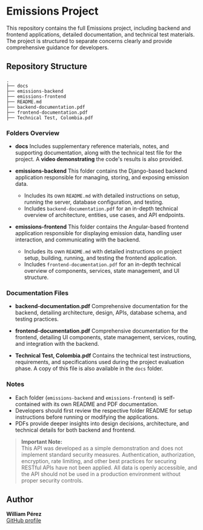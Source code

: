 # Emissions Project

This repository contains the full Emissions project, including backend and frontend applications, detailed documentation, and technical test materials. The project is structured to separate concerns clearly and provide comprehensive guidance for developers.

## Repository Structure

```
.
├── docs
├── emissions-backend
├── emissions-frontend
├── README.md
├── backend-documentation.pdf
├── frontend-documentation.pdf
├── Technical Test, Colombia.pdf
```

### Folders Overview

* **docs**
  Includes supplementary reference materials, notes, and supporting documentation, along with the technical test file for the project. A **video demonstrating** the code's results is also provided.

* **emissions-backend**
  This folder contains the Django-based backend application responsible for managing, storing, and exposing emission data.

  * Includes its own `README.md` with detailed instructions on setup, running the server, database configuration, and testing.
  * Includes `backend-documentation.pdf` for an in-depth technical overview of architecture, entities, use cases, and API endpoints.

* **emissions-frontend**
  This folder contains the Angular-based frontend application responsible for displaying emission data, handling user interaction, and communicating with the backend.

  * Includes its own `README.md` with detailed instructions on project setup, building, running, and testing the frontend application.
  * Includes `frontend-documentation.pdf` for an in-depth technical overview of components, services, state management, and UI structure.

### Documentation Files

* **backend-documentation.pdf**
  Comprehensive documentation for the backend, detailing architecture, design, APIs, database schema, and testing practices.

* **frontend-documentation.pdf**
  Comprehensive documentation for the frontend, detailing UI components, state management, services, routing, and integration with the backend.

* **Technical Test, Colombia.pdf**
  Contains the technical test instructions, requirements, and specifications used during the project evaluation phase. A copy of this file is also available in the `docs` folder.

### Notes

* Each folder (`emissions-backend` and `emissions-frontend`) is self-contained with its own README and PDF documentation.
* Developers should first review the respective folder README for setup instructions before running or modifying the applications.
* PDFs provide deeper insights into design decisions, architecture, and technical details for both backend and frontend.

> **Important Note:**  
> This API was developed as a simple demonstration and does not implement standard security measures. Authentication, authorization, encryption, rate limiting, and other best practices for securing RESTful APIs have not been applied. All data is openly accessible, and the API should not be used in a production environment without proper security controls.


## Author

**William Pérez**  
[GitHub profile](https://github.com/WilliamPerezBeltran)

